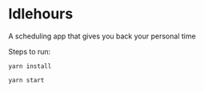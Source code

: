 

# Idlehours

A scheduling app that gives you back your personal time

Steps to run:

```
yarn install

yarn start
```
